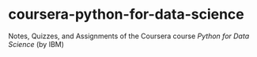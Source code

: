 # coursera-python-for-data-science
Notes, Quizzes, and Assignments of the Coursera course *Python for Data Science* (by IBM)
